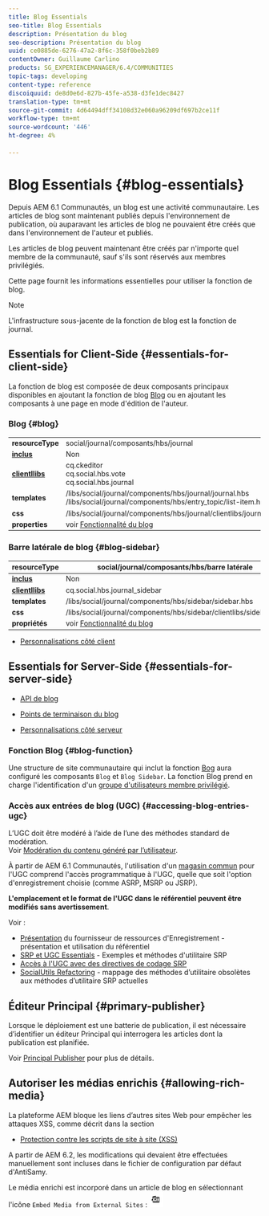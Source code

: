 ```yaml
---
title: Blog Essentials
seo-title: Blog Essentials
description: Présentation du blog
seo-description: Présentation du blog
uuid: ce0885de-6276-47a2-8f6c-358f0beb2b89
contentOwner: Guillaume Carlino
products: SG_EXPERIENCEMANAGER/6.4/COMMUNITIES
topic-tags: developing
content-type: reference
discoiquuid: de8d0e6d-827b-45fe-a538-d3fe1dec8427
translation-type: tm+mt
source-git-commit: 4d64494dff34108d32e060a96209df697b2ce11f
workflow-type: tm+mt
source-wordcount: '446'
ht-degree: 4%

---
```



# Blog Essentials {#blog-essentials}

Depuis AEM 6.1 Communautés, un blog est une activité communautaire. Les articles de blog sont maintenant publiés depuis l&#39;environnement de publication, où auparavant les articles de blog ne pouvaient être créés que dans l&#39;environnement de l&#39;auteur et publiés.

Les articles de blog peuvent maintenant être créés par n&#39;importe quel membre de la communauté, sauf s&#39;ils sont réservés aux membres privilégiés.

Cette page fournit les informations essentielles pour utiliser la fonction de blog.

>[!NOTE]
>
>L&#39;infrastructure sous-jacente de la fonction de blog est la fonction de journal.

## Essentials for Client-Side {#essentials-for-client-side}

La fonction de blog est composée de deux composants principaux disponibles en ajoutant la fonction de blog [Blog](functions.md#blog-function) ou en ajoutant les composants à une page en mode d&#39;édition de l&#39;auteur.

### Blog {#blog}

<table> 
 <tbody>
  <tr>
   <td> <strong>resourceType</strong></td> 
   <td>social/journal/composants/hbs/journal</td> 
  </tr>
  <tr>
   <td> <a href="scf.md#add-or-include-a-communities-component"><strong>inclus</strong></a></td> 
   <td>Non</td> 
  </tr>
  <tr>
   <td> <a href="clientlibs.md"><strong>clientllibs</strong></a></td> 
   <td>cq.ckeditor<br /> cq.social.hbs.vote<br /> cq.social.hbs.journal</td> 
  </tr>
  <tr>
   <td> <strong>templates</strong></td> 
   <td> /libs/social/journal/components/hbs/journal/journal.hbs<br /> /libs/social/journal/components/hbs/entry_topic/list-item.hbs</td> 
  </tr>
  <tr>
   <td> <strong>css</strong></td> 
   <td> /libs/social/journal/components/hbs/journal/clientlibs/journal.css</td> 
  </tr>
  <tr>
   <td><strong> properties</strong></td> 
   <td>voir <a href="blog-feature.md">Fonctionnalité du blog</a></td> 
  </tr>
 </tbody>
</table>

### Barre latérale de blog {#blog-sidebar}

| **resourceType** | social/journal/composants/hbs/barre latérale |
|---|---|
| [**inclus**](scf.md#add-or-include-a-communities-component) | Non |
| [**clientllibs**](clientlibs.md) | cq.social.hbs.journal_sidebar |
| **templates** | /libs/social/journal/components/hbs/sidebar/sidebar.hbs |
| **css** | /libs/social/journal/components/hbs/sidebar/clientlibs/sidebar.css |
| **propriétés** | voir [Fonctionnalité du blog](blog-feature.md) |

* [Personnalisations côté client](client-customize.md)

## Essentials for Server-Side {#essentials-for-server-side}

* [API de blog](https://helpx.adobe.com/experience-manager/6-4/sites/developing/using/reference-materials/javadoc/com/adobe/cq/social/journal/client/api/package-summary.html)

* [Points de terminaison du blog](https://helpx.adobe.com/experience-manager/6-4/sites/developing/using/reference-materials/javadoc/com/adobe/cq/social/journal/client/endpoints/package-summary.html)

* [Personnalisations côté serveur](server-customize.md)

### Fonction Blog {#blog-function}

Une structure de site communautaire qui inclut la fonction [Bog](functions.md#blog-function) aura configuré les composants `Blog` et `Blog Sidebar`. La fonction Blog prend en charge l&#39;identification d&#39;un [groupe d&#39;utilisateurs membre privilégié](users.md#privileged-members-group).

### Accès aux entrées de blog (UGC) {#accessing-blog-entries-ugc}

L’UGC doit être modéré à l’aide de l’une des méthodes standard de modération.\
Voir [Modération du contenu généré par l’utilisateur](moderate-ugc.md).

À partir de AEM 6.1 Communautés, l&#39;utilisation d&#39;un [magasin commun](working-with-srp.md) pour l&#39;UGC comprend l&#39;accès programmatique à l&#39;UGC, quelle que soit l&#39;option d&#39;enregistrement choisie (comme ASRP, MSRP ou JSRP).

**L&#39;emplacement et le format de l&#39;UGC dans le référentiel peuvent être modifiés sans avertissement**.

Voir :

* [Présentation](srp.md)  du fournisseur de ressources d&#39;Enregistrement - présentation et utilisation du référentiel
* [SRP et UGC Essentials](srp-and-ugc.md)  - Exemples et méthodes d&#39;utilitaire SRP
* [Accès à l&#39;UGC avec des directives de codage SRP](accessing-ugc-with-srp.md) 
* [SocialUtils Refactoring](socialutils.md)  - mappage des méthodes d’utilitaire obsolètes aux méthodes d’utilitaire SRP actuelles

## Éditeur Principal {#primary-publisher}

Lorsque le déploiement est une batterie de publication, il est nécessaire d’identifier un éditeur Principal qui interrogera les articles dont la publication est planifiée.

Voir [Principal Publisher](deploy-communities.md#primary-publisher) pour plus de détails.

## Autoriser les médias enrichis {#allowing-rich-media}

La plateforme AEM bloque les liens d’autres sites Web pour empêcher les attaques XSS, comme décrit dans la section

* [Protection contre les scripts de site à site (XSS)](../../help/sites-developing/security.md#protect-against-cross-site-scripting-xss)

A partir de AEM 6.2, les modifications qui devaient être effectuées manuellement sont incluses dans le fichier de configuration par défaut d&#39;AntiSamy.

Le média enrichi est incorporé dans un article de blog en sélectionnant l&#39;icône `Embed Media from External Sites` :  ![chlimage_1-471](assets/chlimage_1-471.png)

